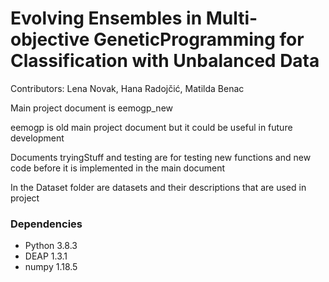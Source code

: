 # Evolving Ensembles in Multi-objective GeneticProgramming for Classification with Unbalanced Data

Contributors: Lena Novak, Hana Radojčić, Matilda Benac

Main project document is eemogp_new
    
eemogp is old main project document but it could be useful in future development

Documents tryingStuff and testing are for testing new functions and new code before it is implemented in the main document

In the Dataset folder are datasets and their descriptions that are used in project

### Dependencies
* Python 3.8.3
* DEAP 1.3.1
* numpy 1.18.5
